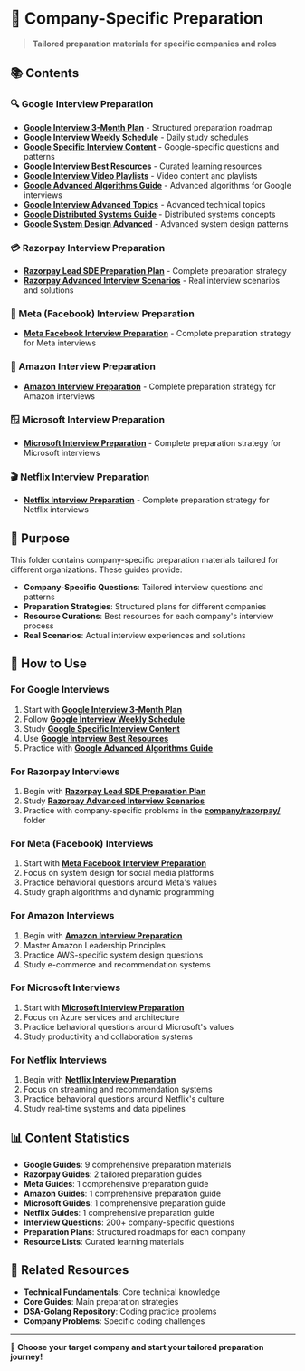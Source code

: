 # 🎯 **Company-Specific Preparation**

> **Tailored preparation materials for specific companies and roles**

## 📚 **Contents**

### **🔍 Google Interview Preparation**

- [**Google Interview 3-Month Plan**](Google_Interview_3_Month_Plan.md) - Structured preparation roadmap
- [**Google Interview Weekly Schedule**](Google_Interview_Weekly_Schedule.md) - Daily study schedules
- [**Google Specific Interview Content**](Google_Specific_Interview_Content.md) - Google-specific questions and patterns
- [**Google Interview Best Resources**](Google_Interview_Best_Resources.md) - Curated learning resources
- [**Google Interview Video Playlists**](Google_Interview_Video_Playlists.md) - Video content and playlists
- [**Google Advanced Algorithms Guide**](Google_Advanced_Algorithms_Guide.md) - Advanced algorithms for Google interviews
- [**Google Interview Advanced Topics**](Google_Interview_Advanced_Topics.md) - Advanced technical topics
- [**Google Distributed Systems Guide**](Google_Distributed_Systems_Guide.md) - Distributed systems concepts
- [**Google System Design Advanced**](Google_System_Design_Advanced.md) - Advanced system design patterns

### **💳 Razorpay Interview Preparation**

- [**Razorpay Lead SDE Preparation Plan**](Razorpay_Lead_SDE_Interview_Preparation_Plan.md) - Complete preparation strategy
- [**Razorpay Advanced Interview Scenarios**](Razorpay_Advanced_Interview_Scenarios.md) - Real interview scenarios and solutions

### **📘 Meta (Facebook) Interview Preparation**

- [**Meta Facebook Interview Preparation**](Meta_Facebook_Interview_Preparation.md) - Complete preparation strategy for Meta interviews

### **🛒 Amazon Interview Preparation**

- [**Amazon Interview Preparation**](Amazon_Interview_Preparation.md) - Complete preparation strategy for Amazon interviews

### **🪟 Microsoft Interview Preparation**

- [**Microsoft Interview Preparation**](Microsoft_Interview_Preparation.md) - Complete preparation strategy for Microsoft interviews

### **🎬 Netflix Interview Preparation**

- [**Netflix Interview Preparation**](Netflix_Interview_Preparation.md) - Complete preparation strategy for Netflix interviews

## 🎯 **Purpose**

This folder contains company-specific preparation materials tailored for different organizations. These guides provide:

- **Company-Specific Questions**: Tailored interview questions and patterns
- **Preparation Strategies**: Structured plans for different companies
- **Resource Curations**: Best resources for each company's interview process
- **Real Scenarios**: Actual interview experiences and solutions

## 🚀 **How to Use**

### **For Google Interviews**

1. Start with [**Google Interview 3-Month Plan**](Google_Interview_3_Month_Plan.md)
2. Follow [**Google Interview Weekly Schedule**](Google_Interview_Weekly_Schedule.md)
3. Study [**Google Specific Interview Content**](Google_Specific_Interview_Content.md)
4. Use [**Google Interview Best Resources**](Google_Interview_Best_Resources.md)
5. Practice with [**Google Advanced Algorithms Guide**](Google_Advanced_Algorithms_Guide.md)

### **For Razorpay Interviews**

1. Begin with [**Razorpay Lead SDE Preparation Plan**](Razorpay_Lead_SDE_Interview_Preparation_Plan.md)
2. Study [**Razorpay Advanced Interview Scenarios**](Razorpay_Advanced_Interview_Scenarios.md)
3. Practice with company-specific problems in the [**company/razorpay/**](company/razorpay/) folder

### **For Meta (Facebook) Interviews**

1. Start with [**Meta Facebook Interview Preparation**](Meta_Facebook_Interview_Preparation.md)
2. Focus on system design for social media platforms
3. Practice behavioral questions around Meta's values
4. Study graph algorithms and dynamic programming

### **For Amazon Interviews**

1. Begin with [**Amazon Interview Preparation**](Amazon_Interview_Preparation.md)
2. Master Amazon Leadership Principles
3. Practice AWS-specific system design questions
4. Study e-commerce and recommendation systems

### **For Microsoft Interviews**

1. Start with [**Microsoft Interview Preparation**](Microsoft_Interview_Preparation.md)
2. Focus on Azure services and architecture
3. Practice behavioral questions around Microsoft's values
4. Study productivity and collaboration systems

### **For Netflix Interviews**

1. Begin with [**Netflix Interview Preparation**](Netflix_Interview_Preparation.md)
2. Focus on streaming and recommendation systems
3. Practice behavioral questions around Netflix's culture
4. Study real-time systems and data pipelines

## 📊 **Content Statistics**

- **Google Guides**: 9 comprehensive preparation materials
- **Razorpay Guides**: 2 tailored preparation guides
- **Meta Guides**: 1 comprehensive preparation guide
- **Amazon Guides**: 1 comprehensive preparation guide
- **Microsoft Guides**: 1 comprehensive preparation guide
- **Netflix Guides**: 1 comprehensive preparation guide
- **Interview Questions**: 200+ company-specific questions
- **Preparation Plans**: Structured roadmaps for each company
- **Resource Lists**: Curated learning materials

## 🔗 **Related Resources**

- **Technical Fundamentals**: Core technical knowledge
- **Core Guides**: Main preparation strategies
- **DSA-Golang Repository**: Coding practice problems
- **Company Problems**: Specific coding challenges

---

**🎉 Choose your target company and start your tailored preparation journey!**
